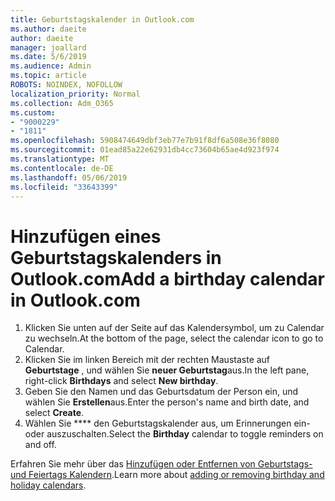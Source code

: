 ```yaml
---
title: Geburtstagskalender in Outlook.com
ms.author: daeite
author: daeite
manager: joallard
ms.date: 5/6/2019
ms.audience: Admin
ms.topic: article
ROBOTS: NOINDEX, NOFOLLOW
localization_priority: Normal
ms.collection: Adm_O365
ms.custom:
- "9000229"
- "1811"
ms.openlocfilehash: 5908474649dbf3eb77e7b91f8df6a508e36f8080
ms.sourcegitcommit: 01ead85a22e62931db4cc73604b65ae4d923f974
ms.translationtype: MT
ms.contentlocale: de-DE
ms.lasthandoff: 05/06/2019
ms.locfileid: "33643399"
---
```

# <a name="add-a-birthday-calendar-in-outlookcom"></a><span data-ttu-id="e909d-102">Hinzufügen eines Geburtstagskalenders in Outlook.com</span><span class="sxs-lookup"><span data-stu-id="e909d-102">Add a birthday calendar in Outlook.com</span></span>

1. <span data-ttu-id="e909d-103">Klicken Sie unten auf der Seite auf das Kalendersymbol, um zu Calendar zu wechseln.</span><span class="sxs-lookup"><span data-stu-id="e909d-103">At the bottom of the page, select the calendar icon to go to Calendar.</span></span>
1. <span data-ttu-id="e909d-104">Klicken Sie im linken Bereich mit der rechten Maustaste auf **Geburtstage** , und wählen Sie **neuer Geburtstag**aus.</span><span class="sxs-lookup"><span data-stu-id="e909d-104">In the left pane, right-click **Birthdays** and select **New birthday**.</span></span>
1. <span data-ttu-id="e909d-105">Geben Sie den Namen und das Geburtsdatum der Person ein, und wählen Sie **Erstellen**aus.</span><span class="sxs-lookup"><span data-stu-id="e909d-105">Enter the person's name and birth date, and select **Create**.</span></span>
1. <span data-ttu-id="e909d-106">Wählen Sie \*\*\*\* den Geburtstagskalender aus, um Erinnerungen ein-oder auszuschalten.</span><span class="sxs-lookup"><span data-stu-id="e909d-106">Select the **Birthday** calendar to toggle reminders on and off.</span></span>

<span data-ttu-id="e909d-107">Erfahren Sie mehr über das [Hinzufügen oder Entfernen von Geburtstags-und Feiertags Kalendern](https://support.office.com/article/b8e636da-fda8-413f-940e-68396efa49a6).</span><span class="sxs-lookup"><span data-stu-id="e909d-107">Learn more about [adding or removing birthday and holiday calendars](https://support.office.com/article/b8e636da-fda8-413f-940e-68396efa49a6).</span></span>
